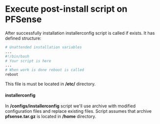 # Execute post-install script on PFSense
After successfully installation installerconfig script is called if exists. It has defined structure:
```bash
# Unattended installation variables
...
#!/bin/bash
# Your script is here
...
# When work is done reboot is called
reboot
```
This file is must be located in **/etc/** directory.
#### installerconfig
In **/configs/installerconfig** script we'll use archive with modified configuration files and replace existing files. Script assumes that archive **pfsense.tar.gz** is located in **/home** directory.  